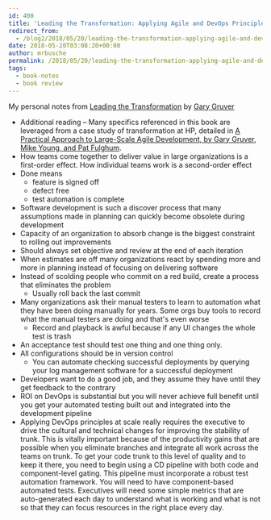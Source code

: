 ```yaml
---
id: 400
title: 'Leading the Transformation: Applying Agile and DevOps Principles at Scale Notes'
redirect_from:
  - /blog2/2018/05/20/leading-the-transformation-applying-agile-and-devops-principles-at-scale-notes/
date: 2018-05-20T03:08:20+00:00
author: mrbusche
permalink: /2018/05/20/leading-the-transformation-applying-agile-and-devops-principles-at-scale-notes/
tags:
  - book-notes
  - book review
---
```


My personal notes from [Leading the Transformation](https://www.amazon.com/Leading-Transformation-Applying-DevOps-Principles-ebook/dp/B07B43BLLB/) by [Gary Gruver](https://twitter.com/gruvergary)

- Additional reading &#8211; Many specifics referenced in this book are leveraged from a case study of transformation at HP, detailed in [A Practical Approach to Large-Scale Agile Development, by Gary Gruver, Mike Young, and Pat Fulghum](https://ptgmedia.pearsoncmg.com/images/9780321821720/samplepages/9780321821720.pdf).
- How teams come together to deliver value in large organizations is a first-order effect. How individual teams work is a second-order effect
- Done means
  - feature is signed off
  - defect free
  - test automation is complete
- Software development is such a discover process that many assumptions made in planning can quickly become obsolete during development
- Capacity of an organization to absorb change is the biggest constraint to rolling out improvements
- Should always set objective and review at the end of each iteration
- When estimates are off many organizations react by spending more and more in planning instead of focusing on delivering software
- Instead of scolding people who commit on a red build, create a process that eliminates the problem
  - Usually roll back the last commit
- Many organizations ask their manual testers to learn to automation what they have been doing manually for years. Some orgs buy tools to record what the manual testers are doing and that's even worse
  - Record and playback is awful because if any UI changes the whole test is trash
- An acceptance test should test one thing and one thing only.
- All configurations should be in version control
  - You can automate checking successful deployments by querying your log management software for a successful deployment
- Developers want to do a good job, and they assume they have until they get feedback to the contrary
- ROI on DevOps is substantial but you will never achieve full benefit until you get your automated testing built out and integrated into the development pipeline
- Applying DevOps principles at scale really requires the executive to drive the cultural and technical changes for improving the stability of trunk. This is vitally important because of the productivity gains that are possible when you eliminate branches and integrate all work across the teams on trunk. To get your code trunk to this level of quality and to keep it there, you need to begin using a CD pipeline with both code and component-level gating. This pipeline must incorporate a robust test automation framework. You will need to have component-based automated tests. Executives will need some simple metrics that are auto-generated each day to understand what is working and what is not so that they can focus resources in the right place every day.

